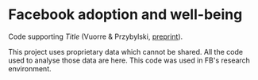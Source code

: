 # Facebook adoption and well-being

Code supporting *Title* (Vuorre & Przybylski, [preprint]()).

This project uses proprietary data which cannot be shared. All the code used to analyse those data are here. This code was used in FB's research environment.
